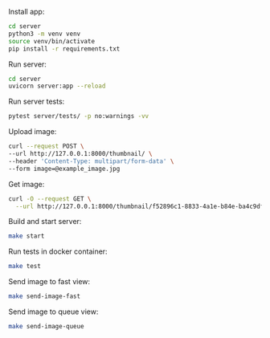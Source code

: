 
Install app:

```bash
cd server
python3 -m venv venv
source venv/bin/activate
pip install -r requirements.txt
```

Run server:

```bash
cd server
uvicorn server:app --reload
```

Run server tests:

```bash
pytest server/tests/ -p no:warnings -vv
```

Upload image:

```bash
curl --request POST \
--url http://127.0.0.1:8000/thumbnail/ \
--header 'Content-Type: multipart/form-data' \
--form image=@example_image.jpg
```

Get image:

```bash
curl -O --request GET \
  --url http://127.0.0.1:8000/thumbnail/f52896c1-8833-4a1e-b84e-ba4c9dfa1c15.jpg
```


Build and start server:

```bash
make start
```

Run tests in docker container:

```bash
make test
```

Send image to fast view:

```bash
make send-image-fast
```

Send image to queue view:

```bash
make send-image-queue
```